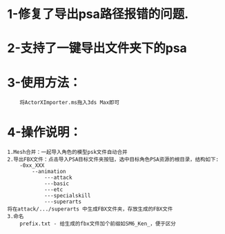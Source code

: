 # 1-修复了导出psa路径报错的问题. 
# 2-支持了一键导出文件夹下的psa 
# 3-使用方法： 
		将ActorXImporter.ms拖入3ds Max即可

# 4-操作说明： 
    1.Mesh合并：一起导入角色的模型psk文件自动合并
    2.导出FBX文件：点击导入PSA目标文件夹按钮，选中目标角色PSA资源的根目录，结构如下:
    	-0xx_XXX
    		--animation
    			---attack
    			---basic
    			---etc
    			---specialskill
    			---superarts 
    将在attack/.../superarts 中生成FBX文件夹，存放生成的FBX文件
    3.命名
    	prefix.txt - 给生成的fbx文件加个前缀如SM6_Ken_，便于区分
